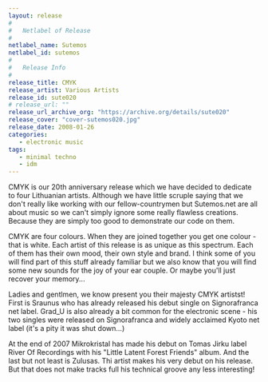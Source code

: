 ```yaml
---
layout: release
#
#   Netlabel of Release
#
netlabel_name: Sutemos
netlabel_id: sutemos
#
#   Release Info
#
release_title: CMYK
release_artist: Various Artists
release_id: sute020
# release_url: ""
release_url_archive_org: "https://archive.org/details/sute020"
release_cover: "cover-sutemos020.jpg"
release_date: 2008-01-26
categories:
   - electronic music
tags:
   - minimal techno
   - idm
---
```

CMYK is our 20th anniversary release which we have decided to dedicate to four Lithuanian artists. Although we have little scruple saying that we don't really like working with our fellow-countrymen but Sutemos.net are all about music so we can't simply ignore some really flawless creations. Because they are simply too good to demonstrate our code on them.

CMYK are four colours. When they are joined together you get one colour - that is white. Each artist of this release is as unique as this spectrum. Each of them has their own mood, their own style and brand. I think some of you will find part of this stuff already familiar but we also know that you will find some new sounds for the joy of your ear couple. Or maybe you'll just recover your memory...

Ladies and gentlmen, we know present you their majesty CMYK artistst! First is Sraunus who has already released his debut single on Signorafranca net label. Grad_U is also already a bit common for the electronic scene - his two singles were released on Signorafranca and widely acclaimed Kyoto net label (it's a pity it was shut down...)

At the end of 2007 Mikrokristal has made his debut on Tomas Jirku label River Of Recordings with his "Little Latent Forest Friends" album. And the last but not least is Zulusas. Thi artist makes his very debut on his release. But that does not make tracks full his technical groove any less interesting!